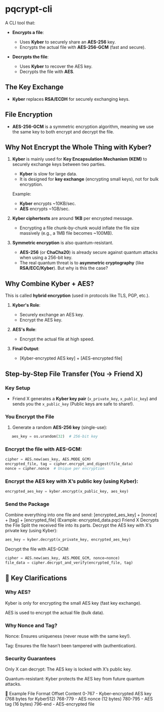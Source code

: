 # pqcrypt-cli

A CLI tool that:

- **Encrypts a file**:
  - Uses **Kyber** to securely share an **AES-256** key.
  - Encrypts the actual file with **AES-256-GCM** (fast and secure).
  
- **Decrypts the file**:
  - Uses **Kyber** to recover the AES key.
  - Decrypts the file with **AES**.

## The Key Exchange
- **Kyber** replaces **RSA/ECDH** for securely exchanging keys.

## File Encryption
- **AES-256-GCM** is a symmetric encryption algorithm, meaning we use the same key to both encrypt and decrypt the file.

## Why Not Encrypt the Whole Thing with Kyber?

1. **Kyber** is mainly used for **Key Encapsulation Mechanism (KEM)** to securely exchange keys between two parties.
   - **Kyber** is slow for large data.
   - It is designed for **key exchange** (encrypting small keys), not for bulk encryption.
   
   Example: 
   - **Kyber** encrypts ~10KB/sec.
   - **AES** encrypts ~1GB/sec.

2. **Kyber ciphertexts** are around **1KB** per encrypted message.
   - Encrypting a file chunk-by-chunk would inflate the file size massively (e.g., a 1MB file becomes ~100MB).

3. **Symmetric encryption** is also quantum-resistant.
   - **AES-256** (or **ChaCha20**) is already secure against quantum attacks when using a 256-bit key.
   - The real quantum threat is to **asymmetric cryptography** (like **RSA/ECC/Kyber**). But why is this the case?

## Why Combine Kyber + AES? 
This is called **hybrid encryption** (used in protocols like TLS, PGP, etc.).

1. **Kyber's Role**:
   - Securely exchange an AES key.
   - Encrypt the AES key.

2. **AES's Role**:
   - Encrypt the actual file at high speed.

3. **Final Output**:
   - [Kyber-encrypted AES key] + [AES-encrypted file]

## Step-by-Step File Transfer (You → Friend X)

### Key Setup
- Friend X generates a **Kyber key pair** (`x_private_key`, `x_public_key`) and sends you the `x_public_key` (Public keys are safe to share!).

### You Encrypt the File
1. Generate a random **AES-256 key** (single-use):
```python
   aes_key = os.urandom(32)  # 256-bit key
```

### Encrypt the file with AES-GCM:

```python
cipher = AES.new(aes_key, AES.MODE_GCM)
encrypted_file, tag = cipher.encrypt_and_digest(file_data)
nonce = cipher.nonce  # Unique per encryption
```

### Encrypt the AES key with X’s public key (using Kyber):

```python
encrypted_aes_key = kyber.encrypt(x_public_key, aes_key)
```

### Send the Package

Combine everything into one file and send:
[encrypted_aes_key] + [nonce] + [tag] + [encrypted_file]
(Example: encrypted_data.pqc)
Friend X Decrypts the File
Split the received file into its parts.
Decrypt the AES key with X’s private key (using Kyber):

```python
aes_key = kyber.decrypt(x_private_key, encrypted_aes_key)
```

Decrypt the file with AES-GCM:

```python
cipher = AES.new(aes_key, AES.MODE_GCM, nonce=nonce)
file_data = cipher.decrypt_and_verify(encrypted_file, tag)
```

## 🔑 Key Clarifications

### Why AES?

Kyber is only for encrypting the small AES key (fast key exchange).

AES is used to encrypt the actual file (bulk data).

### Why Nonce and Tag?

Nonce: Ensures uniqueness (never reuse with the same key!).

Tag: Ensures the file hasn’t been tampered with (authentication).

### Security Guarantees

Only X can decrypt: The AES key is locked with X’s public key.

Quantum-resistant: Kyber protects the AES key from future quantum attacks.

📜 Example File Format
Offset	Content
0-767	- Kyber-encrypted AES key (768 bytes for Kyber512)
768-779 - 	AES nonce (12 bytes)
780-795 - 	AES tag (16 bytes)
796-end -	AES-encrypted file
